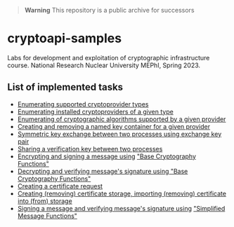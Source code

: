 > **Warning**
> This repository is a public archive for successors

# cryptoapi-samples

Labs for development and exploitation of cryptographic infrastructure course. National Research Nuclear University MEPhI, Spring 2023.

## List of implemented tasks

- [Enumerating supported cryptoprovider types][1]
- [Enumerating installed cryptoproviders of a given type][2]
- [Enumerating of cryptographic algorithms supported by a given provider][3]
- [Creating and removing a named key container for a given provider][4]
- [Symmetric key exchange between two processes using exchange key pair][5]
- [Sharing a verification key between two processes][5]
- [Encrypting and signing a message using][5] ["Base Cryptography Functions"][ext-1]
- [Decrypting and verifying message's signature using "Base Cryptography Functions"][5]
- [Creating a certificate request][6]
- [Creating (removing) certificate storage, importing (removing) certificate into (from) storage][7]
- [Signing a message and verifying message's signature using][8] ["Simplified Message Functions"][ext-2]

[1]: https://github.com/GeorgyFirsov/cryptoapi-samples/tree/main/cryptoproviders/enum-provider-types
[2]: https://github.com/GeorgyFirsov/cryptoapi-samples/tree/main/cryptoproviders/enum-providers
[3]: https://github.com/GeorgyFirsov/cryptoapi-samples/tree/main/cryptoproviders/provider-params
[4]: https://github.com/GeorgyFirsov/cryptoapi-samples/tree/main/cryptoproviders/container
[5]: https://github.com/GeorgyFirsov/cryptoapi-samples/tree/main/secure-channel
[6]: https://github.com/GeorgyFirsov/cryptoapi-samples/tree/main/certificates/request
[7]: https://github.com/GeorgyFirsov/cryptoapi-samples/tree/main/certificates/store
[8]: https://github.com/GeorgyFirsov/cryptoapi-samples/tree/main/certificates/signing

[ext-1]: https://learn.microsoft.com/en-us/windows/win32/seccrypto/cryptography-functions#base-cryptography-functions
[ext-2]: https://learn.microsoft.com/en-us/windows/win32/seccrypto/cryptography-functions#simplified-message-functions
